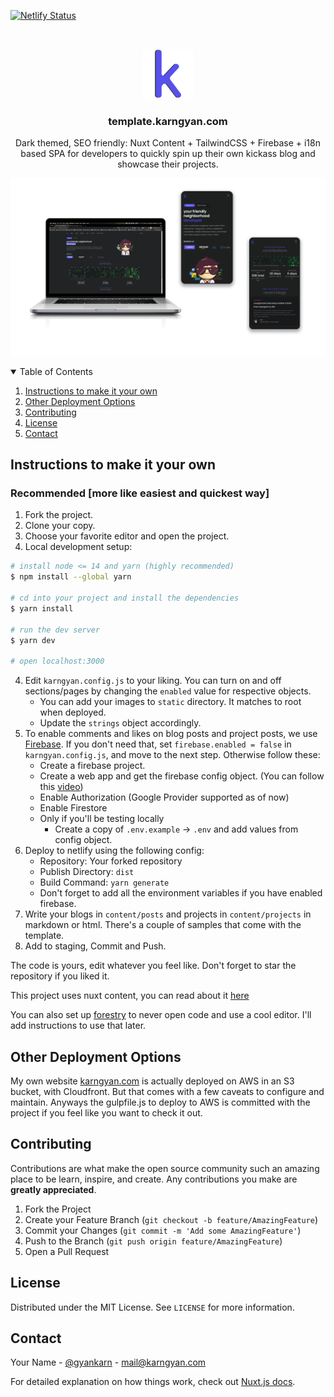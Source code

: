 <!-- PROJECT SHIELDS -->
[![Netlify Status](https://api.netlify.com/api/v1/badges/88476203-8c04-4a61-9be3-cdc713690283/deploy-status)](https://template.karngyan.com)


<!-- PROJECT LOGO -->
<br />
<p align="center">
  <a href="https://template.karngyan.com">
    <img src="static/favicon.ico" alt="Logo" width="80" height="80">
  </a>

  <h3 align="center">template.karngyan.com</h3>

  <p align="center">
    Dark themed, SEO friendly: Nuxt Content + TailwindCSS + Firebase + i18n based SPA for developers to quickly spin up their own kickass blog and showcase their projects.
  </p>
</p>


[![Product Name Screen Shot][product-screenshot]](https://template.karngyan.com)

<!-- TABLE OF CONTENTS -->
<details open="open">
  <summary>Table of Contents</summary>
  <ol>
    <li><a href="#instructions-to-make-it-your-own">Instructions to make it your own</a></li>
    <li><a href="#other-deployment-options">Other Deployment Options</a></li>
    <li><a href="#contributing">Contributing</a></li>
    <li><a href="#license">License</a></li>
    <li><a href="#contact">Contact</a></li>
  </ol>
</details>

<!-- USAGE EXAMPLES -->
## Instructions to make it your own

### Recommended [more like easiest and quickest way]

1. Fork the project.
2. Clone your copy.
3. Choose your favorite editor and open the project.
4. Local development setup:
```bash
# install node <= 14 and yarn (highly recommended)
$ npm install --global yarn

# cd into your project and install the dependencies
$ yarn install

# run the dev server
$ yarn dev

# open localhost:3000
```
4. Edit `karngyan.config.js` to your liking. You can turn on and off sections/pages by changing the `enabled` value for respective objects.
    - You can add your images to `static` directory. It matches to root when deployed.
    - Update the `strings` object accordingly.
5. To enable comments and likes on blog posts and project posts, we use [Firebase](https://firebase.google.com/).
If you don't need that, set `firebase.enabled = false` in `karngyan.config.js`, and move to the next step. Otherwise follow these:
    - Create a firebase project.
    - Create a web app and get the firebase config object. (You can follow this [video](https://www.youtube.com/watch?v=k1D0_wFlXgo))
    - Enable Authorization (Google Provider supported as of now)
    - Enable Firestore
    - Only if you'll be testing locally
      - Create a copy of `.env.example` -> `.env` and add values from config object.
6. Deploy to netlify using the following config:
    - Repository: Your forked repository
    - Publish Directory: `dist`
    - Build Command: `yarn generate`
    - Don't forget to add all the environment variables if you have enabled firebase.
7. Write your blogs in `content/posts` and projects in `content/projects` in markdown or html. There's a couple of samples that come with the template.
8. Add to staging, Commit and Push.
    
The code is yours, edit whatever you feel like. Don't forget to star the repository if you liked it.

This project uses nuxt content, you can read about it [here](https://content.nuxtjs.org/)

You can also set up [forestry](https://forestry.io) to never open code and use a cool editor. I'll add instructions to use that later.

## Other Deployment Options

My own website [karngyan.com](https://karngyan.com) is actually deployed on AWS in an S3 bucket, with Cloudfront. But that comes with a few caveats to configure and maintain.
Anyways the gulpfile.js to deploy to AWS is committed with the project if you feel like you want to check it out.

<!-- CONTRIBUTING -->
## Contributing

Contributions are what make the open source community such an amazing place to be learn, inspire, and create. Any contributions you make are **greatly appreciated**.

1. Fork the Project
2. Create your Feature Branch (`git checkout -b feature/AmazingFeature`)
3. Commit your Changes (`git commit -m 'Add some AmazingFeature'`)
4. Push to the Branch (`git push origin feature/AmazingFeature`)
5. Open a Pull Request



<!-- LICENSE -->
## License

Distributed under the MIT License. See `LICENSE` for more information.


<!-- CONTACT -->
## Contact

Your Name - [@gyankarn](https://twitter.com/gyankarn) - mail@karngyan.com


<!-- MARKDOWN LINKS & IMAGES -->
<!-- https://www.markdownguide.org/basic-syntax/#reference-style-links -->
[license-shield]: https://img.shields.io/github/license/othneildrew/Best-README-Template.svg?style=for-the-badge
[license-url]: https://github.com/karngyan/karngyan.com/blob/template/LICENSE
[linkedin-shield]: https://img.shields.io/badge/-LinkedIn-black.svg?style=for-the-badge&logo=linkedin&colorB=555
[linkedin-url]: https://linkedin.com/in/karngyan
[product-screenshot]: assets/template.karngyan.com.png

For detailed explanation on how things work, check out [Nuxt.js docs](https://nuxtjs.org).
